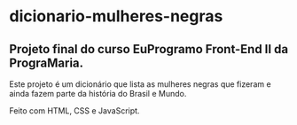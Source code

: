 # dicionario-mulheres-negras

##  Projeto final do curso EuProgramo Front-End II da PrograMaria.

Este projeto é um dicionário que lista as mulheres negras que fizeram e ainda fazem parte
da história do Brasil e Mundo.

Feito com HTML, CSS e JavaScript.
